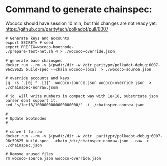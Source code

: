 # Command to generate chainspec:
Wococo should have session 10 min, but this changes are not ready yet: 
https://github.com/paritytech/polkadot/pull/6007
```
# Generate keys and accounts
export SECRET= # seed 
export PREFIX=wococo-bootnode-
./prepare-test-net.sh 4 > ./wococo-override.json

# generate base chainspec  
docker run --rm -v $(pwd):/dir -w /dir paritypr/polkadot-debug:6007-96c59625 build-spec --chain wococo-local  > ./wococo-source.json

# override accounts and keys
jq  -s '.[0] * .[1]'  wococo-source.json wococo-override.json  > ./chainspec-nonraw.json

# jq  will write numbers in compact way with 1e+18, substrtate json parser dont support it. 
sed 's/1e+18/1000000000000000000/' -i ./chainspec-nonraw.json

#
# Update bootnodes 
#

# convert to raw 
docker run --rm -v $(pwd):/dir -w /dir  paritypr/polkadot-debug:6007-96c59625 build-spec --chain /dir/chainspec-nonraw.json --raw  > ./chainspec.json

# Remove unused files
rm wococo-source.json wococo-override.json
```